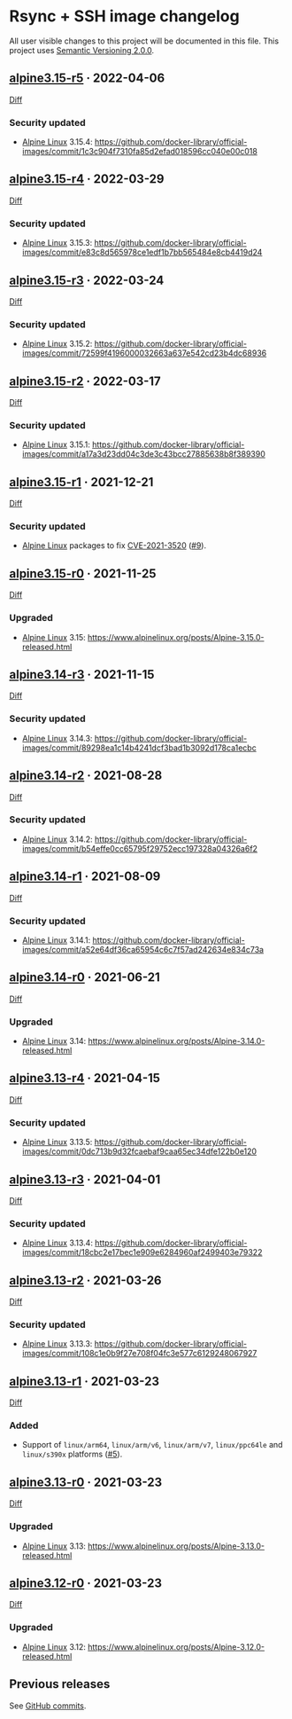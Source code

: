 Rsync + SSH image changelog
===========================

All user visible changes to this project will be documented in this file. This project uses [Semantic Versioning 2.0.0].




## [alpine3.15-r5] · 2022-04-06
[alpine3.15-r5]: /../../tree/alpine3.15-r5

[Diff](/../../compare/alpine3.15-r4...alpine3.15-r5)

### Security updated

- [Alpine Linux] 3.15.4: <https://github.com/docker-library/official-images/commit/1c3c904f7310fa85d2efad018596cc040e00c018>




## [alpine3.15-r4] · 2022-03-29
[alpine3.15-r4]: /../../tree/alpine3.15-r4

[Diff](/../../compare/alpine3.15-r3...alpine3.15-r4)

### Security updated

- [Alpine Linux] 3.15.3: <https://github.com/docker-library/official-images/commit/e83c8d565978ce1edf1b7bb565484e8cb4419d24>




## [alpine3.15-r3] · 2022-03-24
[alpine3.15-r3]: /../../tree/alpine3.15-r3

[Diff](/../../compare/alpine3.15-r2...alpine3.15-r3)

### Security updated

- [Alpine Linux] 3.15.2: <https://github.com/docker-library/official-images/commit/72599f4196000032663a637e542cd23b4dc68936>




## [alpine3.15-r2] · 2022-03-17
[alpine3.15-r2]: /../../tree/alpine3.15-r2

[Diff](/../../compare/alpine3.15-r1...alpine3.15-r2)

### Security updated

- [Alpine Linux] 3.15.1: <https://github.com/docker-library/official-images/commit/a17a3d23dd04c3de3c43bcc27885638b8f389390>




## [alpine3.15-r1] · 2021-12-21
[alpine3.15-r1]: /../../tree/alpine3.15-r1

[Diff](/../../compare/alpine3.15-r0...alpine3.15-r1)

### Security updated

- [Alpine Linux] packages to fix [CVE-2021-3520] ([#9]).

[#9]: /../../issues/9
[CVE-2021-3520]: https://avd.aquasec.com/nvd/cve-2021-3520




## [alpine3.15-r0] · 2021-11-25
[alpine3.15-r0]: /../../tree/alpine3.15-r0

[Diff](/../../compare/alpine3.14-r3...alpine3.15-r0)

### Upgraded

- [Alpine Linux] 3.15: <https://www.alpinelinux.org/posts/Alpine-3.15.0-released.html>




## [alpine3.14-r3] · 2021-11-15
[alpine3.14-r3]: /../../tree/alpine3.14-r3

[Diff](/../../compare/alpine3.14-r2...alpine3.14-r3)

### Security updated

- [Alpine Linux] 3.14.3: <https://github.com/docker-library/official-images/commit/89298ea1c14b4241dcf3bad1b3092d178ca1ecbc>




## [alpine3.14-r2] · 2021-08-28
[alpine3.14-r2]: /../../tree/alpine3.14-r2

[Diff](/../../compare/alpine3.14-r1...alpine3.14-r2)

### Security updated

- [Alpine Linux] 3.14.2: <https://github.com/docker-library/official-images/commit/b54effe0cc65795f29752ecc197328a04326a6f2>




## [alpine3.14-r1] · 2021-08-09
[alpine3.14-r1]: /../../tree/alpine3.14-r1

[Diff](/../../compare/alpine3.14-r0...alpine3.14-r1)

### Security updated

- [Alpine Linux] 3.14.1: <https://github.com/docker-library/official-images/commit/a52e64df36ca65954c6c7f57ad242634e834c73a>




## [alpine3.14-r0] · 2021-06-21
[alpine3.14-r0]: /../../tree/alpine3.14-r0

[Diff](/../../compare/alpine3.13-r4...alpine3.14-r0)

### Upgraded

- [Alpine Linux] 3.14: <https://www.alpinelinux.org/posts/Alpine-3.14.0-released.html>




## [alpine3.13-r4] · 2021-04-15
[alpine3.13-r4]: /../../tree/alpine3.13-r4

[Diff](/../../compare/alpine3.13-r3...alpine3.13-r4)

### Security updated

- [Alpine Linux] 3.13.5: <https://github.com/docker-library/official-images/commit/0dc713b9d32fcaebaf9caa65ec34dfe122b0e120>




## [alpine3.13-r3] · 2021-04-01
[alpine3.13-r3]: /../../tree/alpine3.13-r3

[Diff](/../../compare/alpine3.13-r2...alpine3.13-r3)

### Security updated

- [Alpine Linux] 3.13.4: <https://github.com/docker-library/official-images/commit/18cbc2e17bec1e909e6284960af2499403e79322>




## [alpine3.13-r2] · 2021-03-26
[alpine3.13-r2]: /../../tree/alpine3.13-r2

[Diff](/../../compare/alpine3.13-r1...alpine3.13-r2)

### Security updated

- [Alpine Linux] 3.13.3: <https://github.com/docker-library/official-images/commit/108c1e0b9f27e708f04fc3e577c6129248067927>




## [alpine3.13-r1] · 2021-03-23
[alpine3.13-r1]: /../../tree/alpine3.13-r1

[Diff](/../../compare/alpine3.13-r0...alpine3.13-r1)

### Added

- Support of `linux/arm64`, `linux/arm/v6`, `linux/arm/v7`, `linux/ppc64le` and `linux/s390x` platforms ([#5]).

[#5]: /../../issues/5




## [alpine3.13-r0] · 2021-03-23
[alpine3.13-r0]: /../../tree/alpine3.13-r0

[Diff](/../../compare/alpine3.12-r0...alpine3.13-r0)

### Upgraded

- [Alpine Linux] 3.13: <https://www.alpinelinux.org/posts/Alpine-3.13.0-released.html>




## [alpine3.12-r0] · 2021-03-23
[alpine3.12-r0]: /../../tree/alpine3.12-r0

[Diff](/../../compare/2d5305ba33f454deffc611c6d1e3bbe96a79926d...alpine3.12-r0)

### Upgraded

- [Alpine Linux] 3.12: <https://www.alpinelinux.org/posts/Alpine-3.12.0-released.html>




## Previous releases

See [GitHub commits](/../../commits?after=35378583693e110a17c5675bd563c590639bf4ea+0).





[Alpine Linux]: https://www.alpinelinux.org
[Semantic Versioning 2.0.0]: https://semver.org
